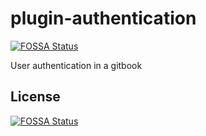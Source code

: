 # plugin-authentication
[![FOSSA Status](https://app.fossa.io/api/projects/git%2Bgithub.com%2Fthibmeu%2Fplugin-authentication.svg?type=shield)](https://app.fossa.io/projects/git%2Bgithub.com%2Fthibmeu%2Fplugin-authentication?ref=badge_shield)

User authentication in a gitbook


## License
[![FOSSA Status](https://app.fossa.io/api/projects/git%2Bgithub.com%2Fthibmeu%2Fplugin-authentication.svg?type=large)](https://app.fossa.io/projects/git%2Bgithub.com%2Fthibmeu%2Fplugin-authentication?ref=badge_large)
